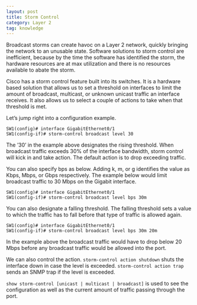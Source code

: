 ```yaml
---
layout: post
title: Storm Control
category: Layer 2
tag: knowledge
---
```

Broadcast storms can create havoc on a Layer 2 network, quickly bringing the network to an unusable state. Software solutions to storm control are inefficient, because by the time the software has identified the storm, the hardware resources are at max utilization and there is no resources available to abate the storm.

Cisco has a storm control feature built into its switches. It is a hardware based solution that allows us to set a threshold on interfaces to limit the amount of broadcast, multicast, or unknown unicast traffic an interface receives. It also allows us to select a couple of actions to take when that threshold is met.

Let’s jump right into a configuration example.
```
SW1(config)# interface GigabitEthernet0/1
SW1(config-if)# storm-control broadcast level 30
```

The ’30’ in the example above designates the rising threshold. When broadcast traffic exceeds 30% of the interface bandwidth, storm control will kick in and take action. The default action is to drop exceeding traffic.

You can also specify bps as below. Adding k, m, or g identifies the value as Kbps, Mbps, or Gbps respectively. The example below would limit broadcast traffic to 30 Mbps on the Gigabit interface.
```
SW1(config)# interface GigabitEthernet0/1
SW1(config-if)# storm-control broadcast level bps 30m
```

You can also designate a falling threshold. The falling threshold sets a value to which the traffic has to fall before that type of traffic is allowed again.
```
SW1(config)# interface GigabitEthernet0/1
SW1(config-if)# storm-control broadcast level bps 30m 20m
```
In the example above the broadcast traffic would have to drop below 20 Mbps before any broadcast traffic would be allowed into the port.

We can also control the action. `storm-control action shutdown` shuts the interface down in case the level is exceeded. `storm-control action trap` sends an SNMP trap if the level is exceeded.

`show storm-control [unicast | multicast | broadcast]` is used to see the configuration as well as the current amount of traffic passing through the port. 